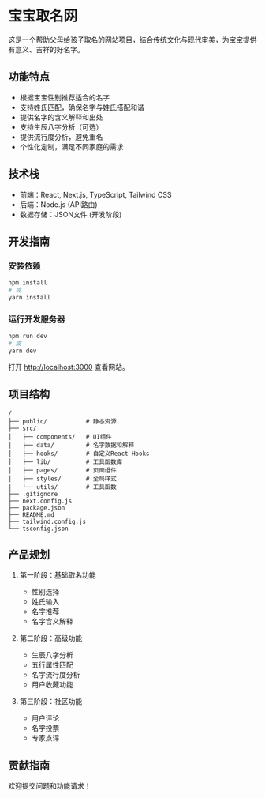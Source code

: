 # 宝宝取名网

这是一个帮助父母给孩子取名的网站项目，结合传统文化与现代审美，为宝宝提供有意义、吉祥的好名字。

## 功能特点

- 根据宝宝性别推荐适合的名字
- 支持姓氏匹配，确保名字与姓氏搭配和谐
- 提供名字的含义解释和出处
- 支持生辰八字分析（可选）
- 提供流行度分析，避免重名
- 个性化定制，满足不同家庭的需求

## 技术栈

- 前端：React, Next.js, TypeScript, Tailwind CSS
- 后端：Node.js (API路由)
- 数据存储：JSON文件 (开发阶段)

## 开发指南

### 安装依赖

```bash
npm install
# 或
yarn install
```

### 运行开发服务器

```bash
npm run dev
# 或
yarn dev
```

打开 [http://localhost:3000](http://localhost:3000) 查看网站。

## 项目结构

```
/
├── public/           # 静态资源
├── src/
│   ├── components/   # UI组件
│   ├── data/         # 名字数据和解释
│   ├── hooks/        # 自定义React Hooks
│   ├── lib/          # 工具函数库
│   ├── pages/        # 页面组件
│   ├── styles/       # 全局样式
│   └── utils/        # 工具函数
├── .gitignore
├── next.config.js
├── package.json
├── README.md
├── tailwind.config.js
└── tsconfig.json
```

## 产品规划

1. 第一阶段：基础取名功能
   - 性别选择
   - 姓氏输入
   - 名字推荐
   - 名字含义解释

2. 第二阶段：高级功能
   - 生辰八字分析
   - 五行属性匹配
   - 名字流行度分析
   - 用户收藏功能

3. 第三阶段：社区功能
   - 用户评论
   - 名字投票
   - 专家点评

## 贡献指南

欢迎提交问题和功能请求！